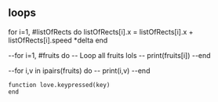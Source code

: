 ## loops
for i=1, #listOfRects do
    listOfRects[i].x = listOfRects[i].x + listOfRects[i].speed *delta
end

--for i=1, #fruits do -- Loop all fruits lols
--    print(fruits[i])
--end

--for i,v in ipairs(fruits) do
--   print(i,v)
--end


    function love.keypressed(key)
    end
